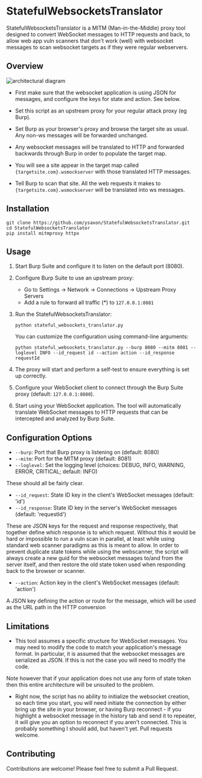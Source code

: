 # StatefulWebsocketsTranslator

StatefulWebsocketsTranslator is a MITM (Man-in-the-Middle) proxy tool designed to convert WebSocket messages to HTTP requests and back, to allow web app vuln scanners that don't work (well) with websocket messages to scan websocket targets as if they were regular webservers.




## Overview
![architectural diagram](https://github.com/user-attachments/assets/bcb85bef-016b-4dad-8f53-1df19248cde6)

* First make sure that the websocket application is using JSON for messages, and configure the keys for state and action. See below.

* Set this script as an upstream proxy for your regular attack proxy (eg Burp). 

* Set Burp as your browser's proxy and browse the target site as usual. Any non-ws messages will be forwarded unchanged.

* Any websocket messages will be translated to HTTP and forwarded backwards through Burp in order to populate the target map.

* You will see a site appear in the target map called `{targetsite.com}.wsmockserver` with those translated HTTP messages.

* Tell Burp to scan that site. All the web requests it makes to `{targetsite.com}.wsmockserver` will be translated into ws messages.

## Installation

   ```
   git clone https://github.com/ysaxon/StatefulWebsocketsTranslator.git
   cd StatefulWebsocketsTranslator
   pip install mitmproxy httpx
   ```

## Usage

1. Start Burp Suite and configure it to listen on the default port (8080).

2. Configure Burp Suite to use an upstream proxy:
   - Go to Settings -> Network -> Connections -> Upstream Proxy Servers
   - Add a rule to forward all traffic (*) to `127.0.0.1:8081`

3. Run the StatefulWebsocketsTranslator:
   ```
   python stateful_websockets_translator.py
   ```

   You can customize the configuration using command-line arguments:
   ```
   python stateful_websockets_translator.py --burp 8080 --mitm 8081 --loglevel INFO --id_request id --action action --id_response requestId
   ```

4. The proxy will start and perform a self-test to ensure everything is set up correctly.

5. Configure your WebSocket client to connect through the Burp Suite proxy (default: `127.0.0.1:8080`).

6. Start using your WebSocket application. The tool will automatically translate WebSocket messages to HTTP requests that can be intercepted and analyzed by Burp Suite.

## Configuration Options

- `--burp`: Port that Burp proxy is listening on (default: 8080)
- `--mitm`: Port for the MITM proxy (default: 8081)
- `--loglevel`: Set the logging level (choices: DEBUG, INFO, WARNING, ERROR, CRITICAL; default: INFO)

These should all be fairly clear.
  
- `--id_request`: State ID key in the client's WebSocket messages (default: 'id')
- `--id_response`: State ID key in the server's WebSocket messages (default: 'requestId')

These are JSON keys for the request and response respectively, that together define which response is to which request. Without this it would be hard or impossible to run a vuln scan in parallel, at least while using standard web scanner paradigms as this is meant to allow. In order to prevent duplicate state tokens while using the webscanner, the script will always create a new guid for the websocket messages to/and from the server itself, and then restore the old state token used when responding back to the browser or scanner.

- `--action`: Action key in the client's WebSocket messages (default: 'action')
  
A JSON key defining the action or route for the message, which will be used as the URL path in the HTTP conversion


## Limitations

- This tool assumes a specific structure for WebSocket messages. You may need to modify the code to match your application's message format.
In particular, it is assumed that the websocket messages are serialized as JSON. If this is not the case you will need to modify the code.

Note however that if your application does not use any form of state token then this entire architecture will be unsuited to the problem.

- Right now, the script has no ability to initialize the websocket creation, so each time you start, you will need initiate the connection by either bring up the site in your browser, or having Burp reconnect - if you highlight a websocket message in the history tab and send it to repeater, it will give you an option to reconnect if you aren't connected. This is probably something I should add, but haven't yet. Pull requests welcome.



## Contributing

Contributions are welcome! Please feel free to submit a Pull Request.
